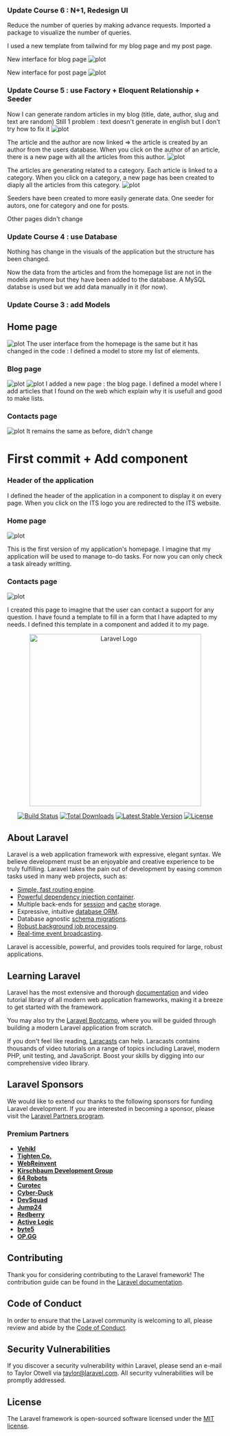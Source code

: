 ### Update Course 6 : N+1, Redesign UI ###
Reduce the number of queries by making advance requests. Imported a package to visualize the number of queries.

I used a new template from tailwind for my blog page and my post page.

New interface for blog page
![plot](./screenshots_application/blog_course6.png)

New interface for post page
![plot](./screenshots_application/single_post_course6.png)

### Update Course 5 : use Factory + Eloquent Relationship + Seeder ###
Now I can generate random articles in my blog (title, date, author, slug and text are random)
Still 1 problem : text doesn't generate in english but I don't try how to fix it
![plot](./screenshots_application/blog_course5.png)

The article and the author are now linked => the article is created by an author from the users database.
When you click on the author of an article, there is a new page with all the articles from this author.
![plot](./screenshots_application/articles_author.png)

The articles are generating related to a category. Each article is linked to a category.
When you click on a category, a new page has been created to diaply all the articles from this category.
![plot](./screenshots_application/articles_category.png)

Seeders have been created to more easily generate data. One seeder for autors, one for category and one for posts. 

Other pages didn't change

### Update Course 4 : use Database ###
Nothing has change in the visuals of the application but the structure has been changed.

Now the data from the articles and from the homepage list are not in the models anymore but they have been added to the database.
A MySQL databse is used but we add data manually in it (for now).

### Update Course 3 : add Models ###
## Home page 
![plot](./screenshots_application/homepage2.png)
The user interface from the homepage is the same but it has changed in the code : I defined a model to store my list of elements.

### Blog page ###
![plot](./screenshots_application/blog.png)
![plot](./screenshots_application/blog_singlePost.png)
I added a new page : the blog page.
I defined a model where I add articles that I found on the web which explain why it is usefull and good to make lists.

### Contacts page ###
![plot](./screenshots_application/contacts.png)
It remains the same as before, didn't change

# First commit + Add component #
### Header of the application ###
I defined the header of the application in a component to display it on every page.
When you click on the ITS logo you are redirected to the ITS website.

### Home page ###
![plot](./screenshots_application/homepage.png)

This is the first version of my application's homepage. 
I imagine that my application will be used to manage to-do tasks.
For now you can only check a task already writting.

### Contacts page ###
![plot](./screenshots_application/contacts.png)

I created this page to imagine that the user can contact a support for any question.
I have found a template to fill in a form that I have adapted to my needs.
I defined this template in a component and added it to my page.




<p align="center"><a href="https://laravel.com" target="_blank"><img src="https://raw.githubusercontent.com/laravel/art/master/logo-lockup/5%20SVG/2%20CMYK/1%20Full%20Color/laravel-logolockup-cmyk-red.svg" width="400" alt="Laravel Logo"></a></p>

<p align="center">
<a href="https://github.com/laravel/framework/actions"><img src="https://github.com/laravel/framework/workflows/tests/badge.svg" alt="Build Status"></a>
<a href="https://packagist.org/packages/laravel/framework"><img src="https://img.shields.io/packagist/dt/laravel/framework" alt="Total Downloads"></a>
<a href="https://packagist.org/packages/laravel/framework"><img src="https://img.shields.io/packagist/v/laravel/framework" alt="Latest Stable Version"></a>
<a href="https://packagist.org/packages/laravel/framework"><img src="https://img.shields.io/packagist/l/laravel/framework" alt="License"></a>
</p>

## About Laravel

Laravel is a web application framework with expressive, elegant syntax. We believe development must be an enjoyable and creative experience to be truly fulfilling. Laravel takes the pain out of development by easing common tasks used in many web projects, such as:

- [Simple, fast routing engine](https://laravel.com/docs/routing).
- [Powerful dependency injection container](https://laravel.com/docs/container).
- Multiple back-ends for [session](https://laravel.com/docs/session) and [cache](https://laravel.com/docs/cache) storage.
- Expressive, intuitive [database ORM](https://laravel.com/docs/eloquent).
- Database agnostic [schema migrations](https://laravel.com/docs/migrations).
- [Robust background job processing](https://laravel.com/docs/queues).
- [Real-time event broadcasting](https://laravel.com/docs/broadcasting).

Laravel is accessible, powerful, and provides tools required for large, robust applications.

## Learning Laravel

Laravel has the most extensive and thorough [documentation](https://laravel.com/docs) and video tutorial library of all modern web application frameworks, making it a breeze to get started with the framework.

You may also try the [Laravel Bootcamp](https://bootcamp.laravel.com), where you will be guided through building a modern Laravel application from scratch.

If you don't feel like reading, [Laracasts](https://laracasts.com) can help. Laracasts contains thousands of video tutorials on a range of topics including Laravel, modern PHP, unit testing, and JavaScript. Boost your skills by digging into our comprehensive video library.

## Laravel Sponsors

We would like to extend our thanks to the following sponsors for funding Laravel development. If you are interested in becoming a sponsor, please visit the [Laravel Partners program](https://partners.laravel.com).

### Premium Partners

- **[Vehikl](https://vehikl.com/)**
- **[Tighten Co.](https://tighten.co)**
- **[WebReinvent](https://webreinvent.com/)**
- **[Kirschbaum Development Group](https://kirschbaumdevelopment.com)**
- **[64 Robots](https://64robots.com)**
- **[Curotec](https://www.curotec.com/services/technologies/laravel/)**
- **[Cyber-Duck](https://cyber-duck.co.uk)**
- **[DevSquad](https://devsquad.com/hire-laravel-developers)**
- **[Jump24](https://jump24.co.uk)**
- **[Redberry](https://redberry.international/laravel/)**
- **[Active Logic](https://activelogic.com)**
- **[byte5](https://byte5.de)**
- **[OP.GG](https://op.gg)**

## Contributing

Thank you for considering contributing to the Laravel framework! The contribution guide can be found in the [Laravel documentation](https://laravel.com/docs/contributions).

## Code of Conduct

In order to ensure that the Laravel community is welcoming to all, please review and abide by the [Code of Conduct](https://laravel.com/docs/contributions#code-of-conduct).

## Security Vulnerabilities

If you discover a security vulnerability within Laravel, please send an e-mail to Taylor Otwell via [taylor@laravel.com](mailto:taylor@laravel.com). All security vulnerabilities will be promptly addressed.

## License

The Laravel framework is open-sourced software licensed under the [MIT license](https://opensource.org/licenses/MIT).
